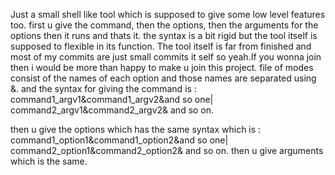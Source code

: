 Just a small shell like tool which is supposed to give some low level features too. first u give the command, then the options, then the arguments for the options then it runs and thats it. the syntax is a bit rigid but the tool itself is supposed to flexible in its function. The tool itself is far from finished and most of my commits are just small commits it self so yeah.If you wonna join then i would be more than happy to make u join this project. file of modes consist of the names of each option and those names are separated using &. and the syntax for giving the command is :
command1_argv1&command1_argv2&and so one| command2_argv1&command2_argv2& and so on.

then u give the options which has the same syntax which is :
command1_option1&command1_option2&and so one| command2_option1&command2_option2& and so on.
then u give arguments which is the same.


